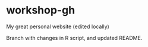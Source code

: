 # workshop-gh

My great personal website (edited locally)

Branch with changes in R script, and updated README.

